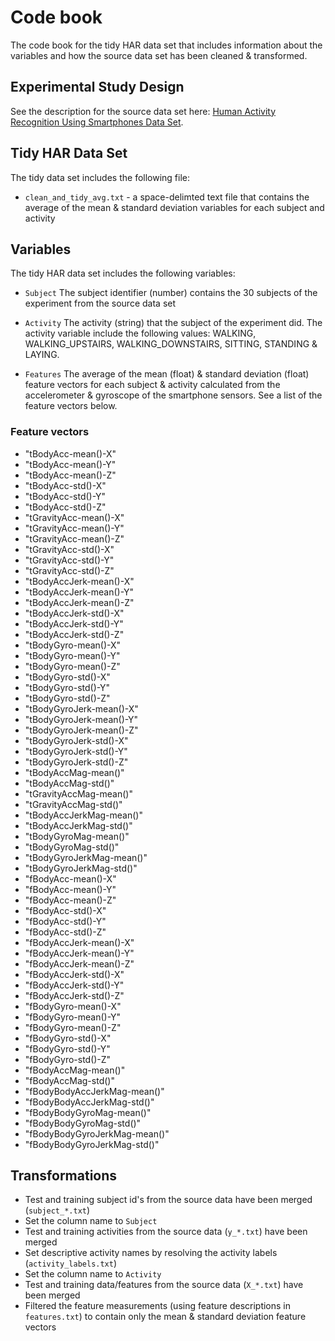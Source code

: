 # Code book

The code book for the tidy HAR data set that includes information about the variables and how the source data set has been cleaned & transformed.

## Experimental Study Design

See the description for the source data set here: [Human Activity Recognition Using Smartphones Data Set](http://archive.ics.uci.edu/ml/datasets/Human+Activity+Recognition+Using+Smartphones).

## Tidy HAR Data Set

The tidy data set includes the following file:

- `clean_and_tidy_avg.txt` - a space-delimted text file that contains the average of the mean & standard deviation variables for each subject and activity

## Variables

The tidy HAR data set includes the following variables:

- `Subject` The subject identifier (number) contains the 30 subjects of the experiment from the source data set

- `Activity` The activity (string) that the subject of the experiment did. The activity variable include the following values: WALKING, WALKING_UPSTAIRS, WALKING_DOWNSTAIRS, SITTING, STANDING & LAYING.

- `Features` The average of the mean (float) & standard deviation (float) feature vectors for each subject & activity calculated from the accelerometer & gyroscope of the smartphone sensors. See a list of the feature vectors below.


### Feature vectors

* "tBodyAcc-mean()-X"
* "tBodyAcc-mean()-Y"
* "tBodyAcc-mean()-Z"
* "tBodyAcc-std()-X"
* "tBodyAcc-std()-Y"
* "tBodyAcc-std()-Z"
* "tGravityAcc-mean()-X"
* "tGravityAcc-mean()-Y"
* "tGravityAcc-mean()-Z"
* "tGravityAcc-std()-X"
* "tGravityAcc-std()-Y"
* "tGravityAcc-std()-Z"
* "tBodyAccJerk-mean()-X"
* "tBodyAccJerk-mean()-Y"
* "tBodyAccJerk-mean()-Z"
* "tBodyAccJerk-std()-X"
* "tBodyAccJerk-std()-Y"
* "tBodyAccJerk-std()-Z"
* "tBodyGyro-mean()-X"
* "tBodyGyro-mean()-Y"
* "tBodyGyro-mean()-Z"
* "tBodyGyro-std()-X"
* "tBodyGyro-std()-Y"
* "tBodyGyro-std()-Z"
* "tBodyGyroJerk-mean()-X"
* "tBodyGyroJerk-mean()-Y"
* "tBodyGyroJerk-mean()-Z"
* "tBodyGyroJerk-std()-X"
* "tBodyGyroJerk-std()-Y"
* "tBodyGyroJerk-std()-Z"
* "tBodyAccMag-mean()"
* "tBodyAccMag-std()"
* "tGravityAccMag-mean()"
* "tGravityAccMag-std()"
* "tBodyAccJerkMag-mean()"
* "tBodyAccJerkMag-std()"
* "tBodyGyroMag-mean()"
* "tBodyGyroMag-std()"
* "tBodyGyroJerkMag-mean()"
* "tBodyGyroJerkMag-std()"
* "fBodyAcc-mean()-X"
* "fBodyAcc-mean()-Y"
* "fBodyAcc-mean()-Z"
* "fBodyAcc-std()-X"
* "fBodyAcc-std()-Y"
* "fBodyAcc-std()-Z"
* "fBodyAccJerk-mean()-X"
* "fBodyAccJerk-mean()-Y"
* "fBodyAccJerk-mean()-Z"
* "fBodyAccJerk-std()-X"
* "fBodyAccJerk-std()-Y"
* "fBodyAccJerk-std()-Z"
* "fBodyGyro-mean()-X"
* "fBodyGyro-mean()-Y"
* "fBodyGyro-mean()-Z"
* "fBodyGyro-std()-X"
* "fBodyGyro-std()-Y"
* "fBodyGyro-std()-Z"
* "fBodyAccMag-mean()"
* "fBodyAccMag-std()"
* "fBodyBodyAccJerkMag-mean()"
* "fBodyBodyAccJerkMag-std()"  
* "fBodyBodyGyroMag-mean()"
* "fBodyBodyGyroMag-std()"
* "fBodyBodyGyroJerkMag-mean()"
* "fBodyBodyGyroJerkMag-std()"

## Transformations

* Test and training subject id's from the source data have been merged (`subject_*.txt`)
* Set the column name to `Subject`
* Test and training activities from the source data (`y_*.txt`) have been merged
* Set descriptive activity names by resolving the activity labels (`activity_labels.txt`)
* Set the column name to `Activity`
* Test and training data/features from the source data (`X_*.txt`) have been merged
* Filtered the feature measurements (using feature descriptions in `features.txt`) to contain only the mean & standard deviation feature vectors
